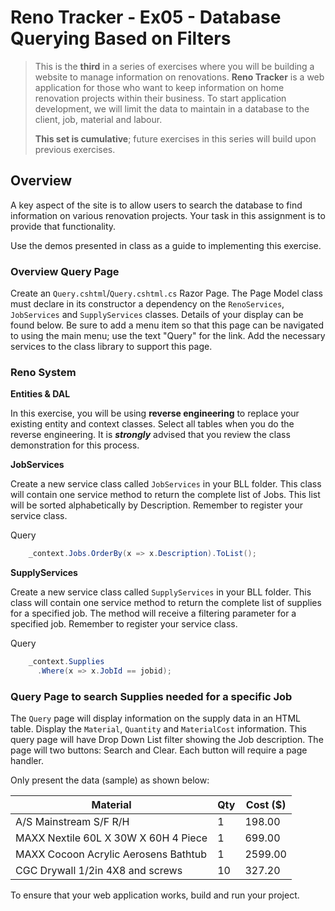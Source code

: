 # Reno Tracker - Ex05 - Database Querying Based on Filters

> This is the **third** in a series of exercises where you will be building a website to manage information on renovations. **Reno Tracker** is a web application for those who want to keep information on home renovation projects within their business. To start application development, we will limit the data to maintain in a database to the client, job, material and labour.
>
> **This set is cumulative**; future exercises in this series will build upon previous exercises.

## Overview

A key aspect of the site is to allow users to search the database to find information on various renovation projects. Your task in this assignment is to provide that functionality.

Use the demos presented in class as a guide to implementing this exercise.

### Overview Query Page

Create an `Query.cshtml`/`Query.cshtml.cs` Razor Page. The Page Model class must declare in its constructor a dependency on the `RenoServices`, `JobServices` and `SupplyServices` classes. Details of your display can be found below. Be sure to add a menu item so that this page can be navigated to using the main menu; use the text "Query" for the link. Add the necessary services to the class library to support this page.

### Reno System 

**Entities & DAL**

In this exercise, you will be using **reverse engineering** to replace your existing entity and context classes. Select all tables when you do the reverse engineering. It is ***strongly*** advised that you review the class demonstration for this process.

**JobServices**

Create a new service class called `JobServices` in your BLL folder. This class will contain one service method to return the complete list of Jobs. This  list will be sorted alphabetically by Description. Remember to register your service class.

Query

```csharp
    _context.Jobs.OrderBy(x => x.Description).ToList();
```

**SupplyServices**

Create a new service class called `SupplyServices` in your BLL folder. This class will contain one service method to return the complete list of supplies for a specified job. The method will receive a filtering parameter for a specified job.  Remember to register your service class.

Query

```csharp
    _context.Supplies
      .Where(x => x.JobId == jobid);
```

### Query Page to search Supplies needed for a specific Job

The `Query` page will display  information on the supply data in an HTML table. Display the `Material`, `Quantity` and `MaterialCost` information. This query page will have Drop Down List filter showing the Job description. The page will two buttons: Search and Clear. Each button will require a page handler.


Only present the data (sample) as shown below:

| Material | Qty | Cost ($) |
|----------|-----|------|
| A/S Mainstream S/F R/H | 1 | 198.00 |
| MAXX Nextile 60L X 30W X 60H 4 Piece | 1 | 699.00   |
| MAXX Cocoon Acrylic Aerosens Bathtub | 1 | 2599.00   |
| CGC Drywall 1/2in 4X8 and screws | 10 | 327.20   |



To ensure that your web application works, build and run your project.
